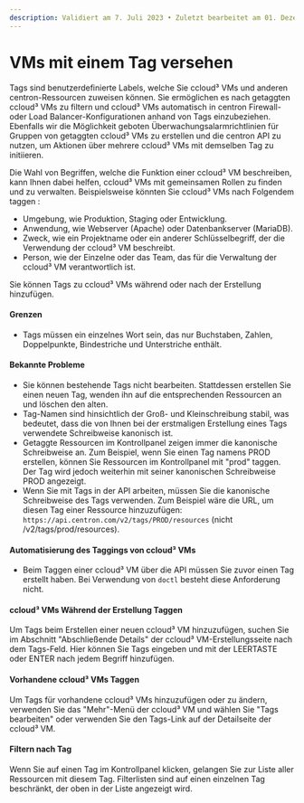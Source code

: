 ```yaml
---
description: Validiert am 7. Juli 2023 • Zuletzt bearbeitet am 01. Dezember 2023
---
```


# VMs mit einem Tag versehen

Tags sind benutzerdefinierte Labels, welche Sie ccloud³ VMs und anderen centron-Ressourcen zuweisen können. Sie ermöglichen es nach getaggten ccloud³ VMs zu filtern und ccloud³ VMs automatisch in centron Firewall- oder Load Balancer-Konfigurationen anhand von Tags einzubeziehen. Ebenfalls wir die Möglichkeit geboten Überwachungsalarmrichtlinien für Gruppen von getaggten ccloud³ VMs zu erstellen und die centron API zu nutzen, um Aktionen über mehrere ccloud³ VMs mit demselben Tag zu initiieren.

Die Wahl von Begriffen, welche die Funktion einer ccloud³ VM beschreiben, kann Ihnen dabei helfen, ccloud³ VMs mit gemeinsamen Rollen zu finden und zu verwalten. Beispielsweise könnten Sie ccloud³ VMs nach Folgendem taggen :

* Umgebung, wie Produktion, Staging oder Entwicklung.
* Anwendung, wie Webserver (Apache) oder Datenbankserver (MariaDB).
* Zweck, wie ein Projektname oder ein anderer Schlüsselbegriff, der die Verwendung der ccloud³ VM beschreibt.
* Person, wie der Einzelne oder das Team, das für die Verwaltung der ccloud³ VM verantwortlich ist.

Sie können Tags zu ccloud³ VMs während oder nach der Erstellung hinzufügen.

#### Grenzen

* Tags müssen ein einzelnes Wort sein, das nur Buchstaben, Zahlen, Doppelpunkte, Bindestriche und Unterstriche enthält.

#### Bekannte Probleme

* Sie können bestehende Tags nicht bearbeiten. Stattdessen erstellen Sie einen neuen Tag, wenden ihn auf die entsprechenden Ressourcen an und löschen den alten.
* Tag-Namen sind hinsichtlich der Groß- und Kleinschreibung stabil, was bedeutet, dass die von Ihnen bei der erstmaligen Erstellung eines Tags verwendete Schreibweise kanonisch ist.
* Getaggte Ressourcen im Kontrollpanel zeigen immer die kanonische Schreibweise an. Zum Beispiel, wenn Sie einen Tag namens PROD erstellen, können Sie Ressourcen im Kontrollpanel mit "prod" taggen. Der Tag wird jedoch weiterhin mit seiner kanonischen Schreibweise PROD angezeigt.
* Wenn Sie mit Tags in der API arbeiten, müssen Sie die kanonische Schreibweise des Tags verwenden. Zum Beispiel wäre die URL, um diesen Tag einer Ressource hinzuzufügen: `https://api.centron.com/v2/tags/PROD/resources` (nicht /v2/tags/prod/resources).

#### Automatisierung des Taggings von ccloud³ VMs

* Beim Taggen einer ccloud³ VM über die API müssen Sie zuvor einen Tag erstellt haben. Bei Verwendung von `doctl` besteht diese Anforderung nicht.

#### ccloud³ VMs Während der Erstellung Taggen

Um Tags beim Erstellen einer neuen ccloud³ VM hinzuzufügen, suchen Sie im Abschnitt "Abschließende Details" der ccloud³ VM-Erstellungsseite nach dem Tags-Feld. Hier können Sie Tags eingeben und mit der LEERTASTE oder ENTER nach jedem Begriff hinzufügen.

#### Vorhandene ccloud³ VMs Taggen

Um Tags für vorhandene ccloud³ VMs hinzuzufügen oder zu ändern, verwenden Sie das "Mehr"-Menü der ccloud³ VM und wählen Sie "Tags bearbeiten" oder verwenden Sie den Tags-Link auf der Detailseite der ccloud³ VM.

#### Filtern nach Tag

Wenn Sie auf einen Tag im Kontrollpanel klicken, gelangen Sie zur Liste aller Ressourcen mit diesem Tag. Filterlisten sind auf einen einzelnen Tag beschränkt, der oben in der Liste angezeigt wird.
